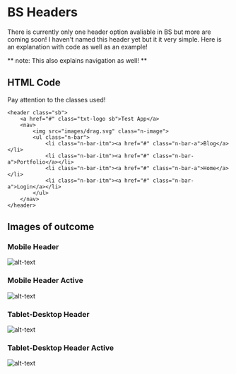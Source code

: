 # BS Headers

There is currently only one header option avaliable in BS but more are coming soon! I haven't named this header yet but it it very simple. Here is an explanation with code as well as an example!

** note: This also explains navigation as well! **

## HTML Code

Pay attention to the classes used!

```
<header class="sb">
    <a href="#" class="txt-logo sb">Test App</a>
    <nav>
        <img src="images/drag.svg" class="n-image">
        <ul class="n-bar">
            <li class="n-bar-itm"><a href="#" class="n-bar-a">Blog</a></li>
            <li class="n-bar-itm"><a href="#" class="n-bar-a">Portfolio</a></li>
            <li class="n-bar-itm"><a href="#" class="n-bar-a">Home</a></li>
            <li class="n-bar-itm"><a href="#" class="n-bar-a">Login</a></li>
        </ul>
    </nav>
</header>
```

## Images of outcome

### Mobile Header
![alt-text](https://github.com/matthewLeFevre/beautiful_site/test/images/header_mobile.JPG 'Header Mobile')

### Mobile Header Active
![alt-text][h-m-a]

### Tablet-Desktop Header
![alt-text][h-t-d]

### Tablet-Desktop Header Active
![alt-text][h-t-d-a]



[h-m]: https://github.com/matthewLeFevre/beautiful_site/test/images/header_mobile.JPG 'Header Mobile'
[h-m-a]: https://github.com/matthewLeFevre/beautiful_site/test/images/header_mobile_active.JPG 'Header Mobile Active'
[h-t-d]: https://github.com/matthewLeFevre/beautiful_site/test/images/header_tablet-desktop.JPG 'Header Tablet-Desktop'
[h-t-d-a]: https://github.com/matthewLeFevre/beautiful_site/test/images/header_tablet-desktop_active.JPG 'Header Tablet-Desktop Active'
